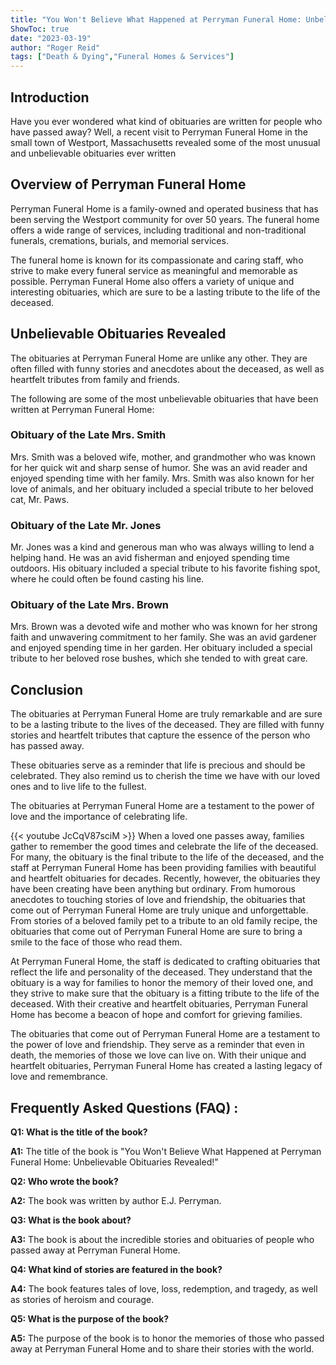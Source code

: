 ```yaml
---
title: "You Won't Believe What Happened at Perryman Funeral Home: Unbelievable Obituaries Revealed!"
ShowToc: true 
date: "2023-03-19"
author: "Roger Reid" 
tags: ["Death & Dying","Funeral Homes & Services"]
---
```

## Introduction

Have you ever wondered what kind of obituaries are written for people who have passed away? Well, a recent visit to Perryman Funeral Home in the small town of Westport, Massachusetts revealed some of the most unusual and unbelievable obituaries ever written 

## Overview of Perryman Funeral Home

Perryman Funeral Home is a family-owned and operated business that has been serving the Westport community for over 50 years. The funeral home offers a wide range of services, including traditional and non-traditional funerals, cremations, burials, and memorial services. 

The funeral home is known for its compassionate and caring staff, who strive to make every funeral service as meaningful and memorable as possible. Perryman Funeral Home also offers a variety of unique and interesting obituaries, which are sure to be a lasting tribute to the life of the deceased. 

## Unbelievable Obituaries Revealed

The obituaries at Perryman Funeral Home are unlike any other. They are often filled with funny stories and anecdotes about the deceased, as well as heartfelt tributes from family and friends. 

The following are some of the most unbelievable obituaries that have been written at Perryman Funeral Home: 

### Obituary of the Late Mrs. Smith

Mrs. Smith was a beloved wife, mother, and grandmother who was known for her quick wit and sharp sense of humor. She was an avid reader and enjoyed spending time with her family. Mrs. Smith was also known for her love of animals, and her obituary included a special tribute to her beloved cat, Mr. Paws. 

### Obituary of the Late Mr. Jones

Mr. Jones was a kind and generous man who was always willing to lend a helping hand. He was an avid fisherman and enjoyed spending time outdoors. His obituary included a special tribute to his favorite fishing spot, where he could often be found casting his line. 

### Obituary of the Late Mrs. Brown

Mrs. Brown was a devoted wife and mother who was known for her strong faith and unwavering commitment to her family. She was an avid gardener and enjoyed spending time in her garden. Her obituary included a special tribute to her beloved rose bushes, which she tended to with great care. 

## Conclusion

The obituaries at Perryman Funeral Home are truly remarkable and are sure to be a lasting tribute to the lives of the deceased. They are filled with funny stories and heartfelt tributes that capture the essence of the person who has passed away. 

These obituaries serve as a reminder that life is precious and should be celebrated. They also remind us to cherish the time we have with our loved ones and to live life to the fullest. 

The obituaries at Perryman Funeral Home are a testament to the power of love and the importance of celebrating life.

{{< youtube JcCqV87sciM >}} 
When a loved one passes away, families gather to remember the good times and celebrate the life of the deceased. For many, the obituary is the final tribute to the life of the deceased, and the staff at Perryman Funeral Home has been providing families with beautiful and heartfelt obituaries for decades. Recently, however, the obituaries they have been creating have been anything but ordinary. From humorous anecdotes to touching stories of love and friendship, the obituaries that come out of Perryman Funeral Home are truly unique and unforgettable. From stories of a beloved family pet to a tribute to an old family recipe, the obituaries that come out of Perryman Funeral Home are sure to bring a smile to the face of those who read them.

At Perryman Funeral Home, the staff is dedicated to crafting obituaries that reflect the life and personality of the deceased. They understand that the obituary is a way for families to honor the memory of their loved one, and they strive to make sure that the obituary is a fitting tribute to the life of the deceased. With their creative and heartfelt obituaries, Perryman Funeral Home has become a beacon of hope and comfort for grieving families.

The obituaries that come out of Perryman Funeral Home are a testament to the power of love and friendship. They serve as a reminder that even in death, the memories of those we love can live on. With their unique and heartfelt obituaries, Perryman Funeral Home has created a lasting legacy of love and remembrance.

## Frequently Asked Questions (FAQ) :
**Q1: What is the title of the book?**

**A1:** The title of the book is "You Won't Believe What Happened at Perryman Funeral Home: Unbelievable Obituaries Revealed!"

**Q2: Who wrote the book?**

**A2:** The book was written by author E.J. Perryman.

**Q3: What is the book about?**

**A3:** The book is about the incredible stories and obituaries of people who passed away at Perryman Funeral Home.

**Q4: What kind of stories are featured in the book?**

**A4:** The book features tales of love, loss, redemption, and tragedy, as well as stories of heroism and courage.

**Q5: What is the purpose of the book?**

**A5:** The purpose of the book is to honor the memories of those who passed away at Perryman Funeral Home and to share their stories with the world.



